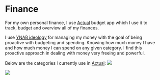# Finance
For my own personal finance, I use [Actual](https://www.producthunt.com/upcoming/actual) budget app which I use it to track, budget and overview all of my finances.

I use [YNAB ideology](http://classic.youneedabudget.com/method) for managing my money with the goal of being proactive with budgeting and spending. Knowing how much money I have and how much money I can spend on any given category. I find this proactive approach in dealing with money very freeing and powerful.

Below are the categories I currently use in [Actual](https://www.producthunt.com/upcoming/actual):
![](https://i.imgur.com/EmzOfZz.png)

![](https://i.imgur.com/wmjtsDj.png)
